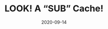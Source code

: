 ---
_schema: default
title: 'LOOK! A “SUB” Cache!'
link: https://www.geocaching.com/geocache/GC8Y596
owner: Captain Nemo
date: 2020-09-14
log_type: Note
display_coords: N 41° 26.555' W 074° 29.000'
latitude: '41.442583'
longitude: '-74.483333'
first_stage: false
bogus: true
zhanna_log:  >-
  Rich logged this geocache for both of us.
rich_log:  >-
  Howdy, Captain!


  Today I was Zhanna’s “helper” and this puzzle turned out to be a quick and easy one. We had a good idea how to solve it as soon as we saw the grid. We got the solution and the green light on our first try! Since we probably won’t be visiting this area anytime soon, we will add it to our growing to-do list, and if we have the opportunity we will stop by and take a look for the cache. Thanks for the puzzle. Now you have us craving a sizzling steak & cheese submarine sandwich!!!


  ~Rich in NEPA~ and Zhanna
image_gallery_r: gallery1
image_gallery_r_class: single
post_id: 12634
---